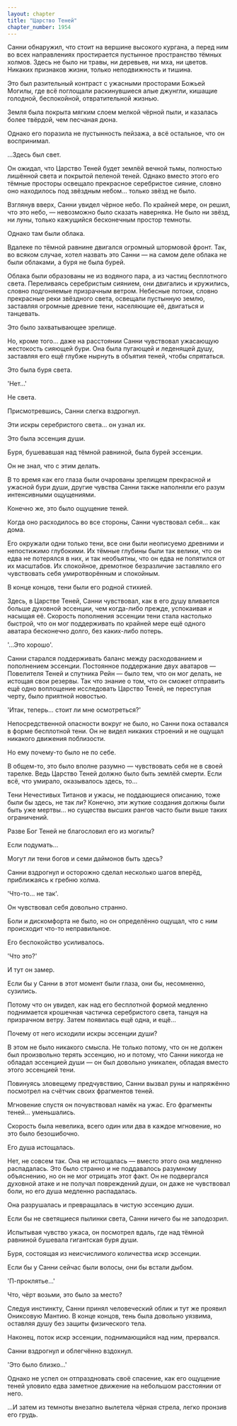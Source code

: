 ```yaml
---
layout: chapter
title: "Царство Теней"
chapter_number: 1954
---
```




Санни обнаружил, что стоит на вершине высокого кургана, а перед ним во всех направлениях простирается пустынное пространство тёмных холмов. Здесь не было ни травы, ни деревьев, ни мха, ни цветов. Никаких признаков жизни, только неподвижность и тишина.

Это был разительный контраст с ужасными просторами Божьей Могилы, где всё поглощали раскинувшиеся алые джунгли, кишащие голодной, беспокойной, отвратительной жизнью.

Земля была покрыта мягким слоем мелкой чёрной пыли, и казалась более твёрдой, чем песчаная дюна.

Однако его поразила не пустынность пейзажа, а всё остальное, что он воспринимал.

...Здесь был свет.

Он ожидал, что Царство Теней будет землёй вечной тьмы, полностью лишённой света и покрытой пеленой теней. Однако вместо этого его тёмные просторы освещало прекрасное серебристое сияние, словно оно находилось под звёздным небом... только звёзд не было.

Взглянув вверх, Санни увидел чёрное небо. По крайней мере, он решил, что это небо, — невозможно было сказать наверняка. Не было ни звёзд, ни луны, только кажущийся бесконечным простор темноты.

Однако там были облака.

Вдалеке по тёмной равнине двигался огромный штормовой фронт. Так, во всяком случае, хотел назвать это Санни — на самом деле облака не были облаками, а буря не была бурей.

Облака были образованы не из водяного пара, а из частиц бесплотного света. Переливаясь серебристым сиянием, они двигались и кружились, словно подгоняемые призрачным ветром. Небесные потоки, словно прекрасные реки звёздного света, освещали пустынную землю, заставляя огромные древние тени, населяющие её, двигаться и танцевать.

Это было захватывающее зрелище.

Но, кроме того... даже на расстоянии Санни чувствовал ужасающую жестокость сияющей бури. Она была пугающей и леденящей душу, заставляя его ещё глубже нырнуть в объятия теней, чтобы спрятаться.

Это была буря света.

'Нет...'

Не света.

Присмотревшись, Санни слегка вздрогнул.

Эти искры серебристого света... он узнал их.

Это была эссенция души.

Буря, бушевавшая над тёмной равниной, была бурей эссенции.

Он не знал, что с этим делать.

В то время как его глаза были очарованы зрелищем прекрасной и ужасной бури души, другие чувства Санни также наполняли его разум интенсивными ощущениями.

Конечно же, это было ощущение теней.

Когда оно расходилось во все стороны, Санни чувствовал себя... как дома.

Его окружали одни только тени, все они были неописуемо древними и непостижимо глубокими. Их тёмные глубины были так велики, что он едва не потерялся в них, и так необъятны, что он едва не попятился от их масштабов. Их спокойное, дремотное безразличие заставляло его чувствовать себя умиротворённым и спокойным.

В конце концов, тени были его родной стихией.

Здесь, в Царстве Теней, Санни чувствовал, как в его душу вливается больше духовной эссенции, чем когда-либо прежде, успокаивая и насыщая её. Скорость пополнения эссенции тени стала настолько быстрой, что он мог поддерживать по крайней мере ещё одного аватара бесконечно долго, без каких-либо потерь.

'...Это хорошо'.

Санни старался поддерживать баланс между расходованием и пополнением эссенции. Постоянное поддержание двух аватаров — Повелителя Теней и спутника Рейн — было тем, что он мог делать, не истощая свои резервы. Так что знание о том, что он сможет отправить ещё одно воплощение исследовать Царство Теней, не переступая черту, было приятной новостью.

'Итак, теперь... стоит ли мне осмотреться?'

Непосредственной опасности вокруг не было, но Санни пока оставался в форме бесплотной тени. Он не видел никаких строений и не ощущал никакого движения поблизости.

Но ему почему-то было не по себе.

В общем-то, это было вполне разумно — чувствовать себя не в своей тарелке. Ведь Царство Теней должно было быть землёй смерти. Если всё, что умирало, оказывалось здесь, то...

Тени Нечестивых Титанов и ужасы, не поддающиеся описанию, тоже были бы здесь, не так ли? Конечно, эти жуткие создания должны были быть уже мертвы... но существа высших рангов часто были выше таких ограничений.

Разве Бог Теней не благословил его из могилы?

Если подумать...

Могут ли тени богов и семи даймонов быть здесь?

Санни вздрогнул и осторожно сделал несколько шагов вперёд, приближаясь к гребню холма.

'Что-то... не так'.

Он чувствовал себя довольно странно.

Боли и дискомфорта не было, но он определённо ощущал, что с ним происходит что-то неправильное.

Его беспокойство усиливалось.

'Что это?'

И тут он замер.

Если бы у Санни в этот момент были глаза, они бы, несомненно, сузились.

Потому что он увидел, как над его бесплотной формой медленно поднимается крошечная частичка серебристого света, танцуя на призрачном ветру. Затем появилась ещё одна, и ещё...

Почему от него исходили искры эссенции души?

В этом не было никакого смысла. Не только потому, что он не должен был произвольно терять эссенцию, но и потому, что Санни никогда не обладал эссенцией души — он был довольно уникален, обладая вместо этого эссенцией тени.

Повинуясь зловещему предчувствию, Санни вызвал руны и напряжённо посмотрел на счётчик своих фрагментов теней.

Мгновение спустя он почувствовал намёк на ужас. Его фрагменты теней... уменьшались.

Скорость была невелика, всего один или два в каждое мгновение, но это было безошибочно.

Его душа истощалась.

Нет, не совсем так. Она не истощалась — вместо этого она медленно распадалась. Это было странно и не поддавалось разумному объяснению, но он не мог отрицать этот факт. Он не подвергался духовной атаке и не получал повреждений души, он даже не чувствовал боли, но его душа медленно распадалась.

Она разрушалась и превращалась в чистую эссенцию души.

Если бы не светящиеся пылинки света, Санни ничего бы не заподозрил.

Испытывая чувство ужаса, он посмотрел вдаль, где над тёмной равниной бушевала гигантская буря души.

Буря, состоящая из неисчислимого количества искр эссенции.

Если бы у Санни сейчас были волосы, они бы встали дыбом.

'П-проклятье...'

Что, чёрт возьми, это было за место?

Следуя инстинкту, Санни принял человеческий облик и тут же проявил Ониксовую Мантию. В конце концов, тень была довольно уязвима, оставляя душу без защиты физического тела.

Наконец, поток искр эссенции, поднимающийся над ним, прервался.

Санни вздрогнул и облегчённо вздохнул.

'Это было близко...'

Однако не успел он отпраздновать своё спасение, как его ощущение теней уловило едва заметное движение на небольшом расстоянии от него.

...И затем из темноты внезапно вылетела чёрная стрела, легко пронзив его грудь.

